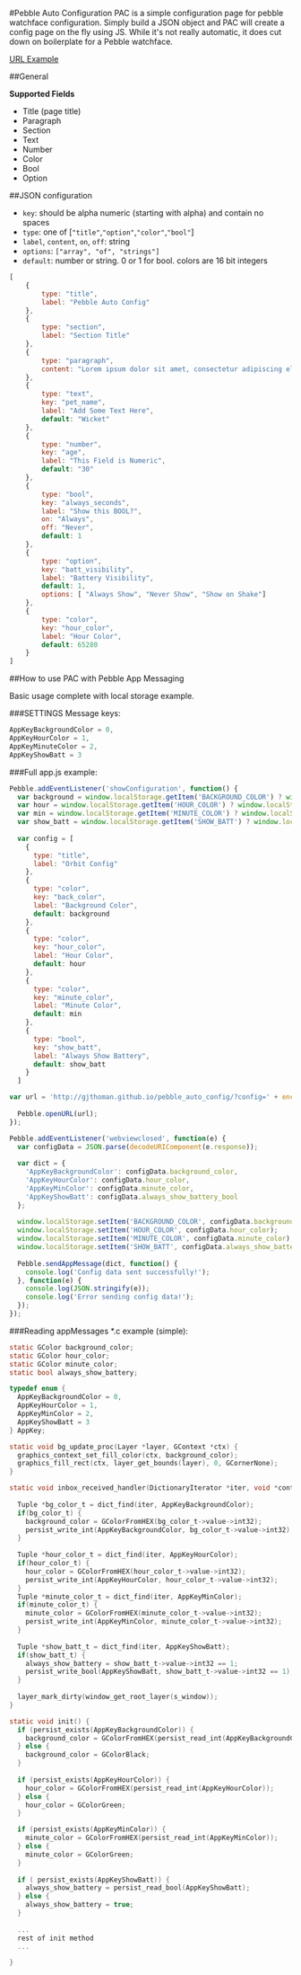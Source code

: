 #Pebble Auto Configuration
PAC is a simple configuration page for pebble watchface configuration. Simply build a JSON object and PAC will create a config page on the fly using JS. While it's not really automatic, it does cut down on boilerplate for a Pebble watchface.

[URL Example](http://gjthoman.github.io/pebble_auto_config/?config=%5B%7B%22type%22%3A%22title%22%2C%22label%22%3A%22Pebble%20Auto%20Config%22%7D%2C%7B%22type%22%3A%22paragraph%22%2C%22content%22%3A%22Lorem%20ipsum%20dolor%20sit%20amet%2C%20consectetur%20adipiscing%20elit.%20Aenean%20non%20nulla%20turpis.%20Fusce%20in%20imperdiet%20odio%2C%20vitae%20pulvinar%20arcu.%20Duis%20varius%20sem%20mi%2C%20sit%20amet%20euismod%20est%20hendrerit%20sagittis.%22%7D%2C%7B%22type%22%3A%22text%22%2C%22key%22%3A%22pet_name%22%2C%22label%22%3A%22Add%20Some%20Text%20Here%22%2C%22default%22%3A%22Wicket%22%7D%2C%7B%22type%22%3A%22number%22%2C%22key%22%3A%22age%22%2C%22label%22%3A%22This%20Field%20is%20Numeric%22%2C%22default%22%3A%2230%22%7D%2C%7B%22type%22%3A%22section%22%2C%22label%22%3A%22Section%20Title%22%7D%2C%7B%22type%22%3A%22bool%22%2C%22key%22%3A%22always_seconds%22%2C%22label%22%3A%22Show%20this%20BOOL%3F%22%2C%22on%22%3A%22Always%22%2C%22off%22%3A%22Never%22%2C%22default%22%3A1%7D%2C%7B%22type%22%3A%22option%22%2C%22key%22%3A%22batt_visibility%22%2C%22label%22%3A%22Battery%20Visibility%22%2C%22default%22%3A1%2C%22options%22%3A%5B%22Always%20Show%22%2C%22Never%20Show%22%2C%22Show%20on%20Shake%22%5D%7D%2C%7B%22type%22%3A%22color%22%2C%22key%22%3A%22hour_color%22%2C%22label%22%3A%22Hour%20Color%22%2C%22default%22%3A65280%7D%5D)

##General

**Supported Fields**

* Title (page title)
* Paragraph
* Section
* Text
* Number
* Color
* Bool
* Option
 
##JSON configuration

* `key`: should be alpha numeric (starting with alpha) and contain no spaces
* `type`: one of [`"title"`,`"option"`,`"color"`,`"bool"`]
* `label`, `content`, `on`, `off`: string
* `options`: `["array", "of", "strings"]`
* `default`: number or string. 0 or 1 for bool. colors are 16 bit integers

```javascript
[	
	{
		type: "title",
		label: "Pebble Auto Config"
	},
	{
		type: "section",
		label: "Section Title"
	},
	{
		type: "paragraph",
		content: "Lorem ipsum dolor sit amet, consectetur adipiscing elit. Aenean non nulla turpis. Fusce in imperdiet odio, vitae pulvinar arcu. Duis varius sem mi, sit amet euismod est hendrerit sagittis."
	},
	{
		type: "text",
		key: "pet_name",
		label: "Add Some Text Here",
		default: "Wicket"
	},
	{
		type: "number",
		key: "age",
		label: "This Field is Numeric",
		default: "30"
	},
	{
		type: "bool",
		key: "always_seconds",
		label: "Show this BOOL?",
		on: "Always",
		off: "Never",
		default: 1
	},
	{
		type: "option",
		key: "batt_visibility",
		label: "Battery Visibility",
		default: 1,
		options: [ "Always Show", "Never Show", "Show on Shake"]
	},
	{
		type: "color",
		key: "hour_color",
		label: "Hour Color",
		default: 65280
	}
]
```

##How to use PAC with Pebble App Messaging

Basic usage complete with local storage example.

###SETTINGS Message keys:

```c
AppKeyBackgroundColor = 0,
AppKeyHourColor = 1,
AppKeyMinuteColor = 2,
AppKeyShowBatt = 3
```

###Full app.js example:

```javascript
Pebble.addEventListener('showConfiguration', function() {
  var background = window.localStorage.getItem('BACKGROUND_COLOR') ? window.localStorage.getItem('BACKGROUND_COLOR') : 0;
  var hour = window.localStorage.getItem('HOUR_COLOR') ? window.localStorage.getItem('HOUR_COLOR') : 65280;
  var min = window.localStorage.getItem('MINUTE_COLOR') ? window.localStorage.getItem('MINUTE_COLOR') : 65280;
  var show_batt = window.localStorage.getItem('SHOW_BATT') ? window.localStorage.getItem('SHOW_BATT') : 1;
  
  var config = [  
    {
      type: "title",
      label: "Orbit Config"
    },
    {
      type: "color",
      key: "back_color",
      label: "Background Color",
      default: background
    },
    {
      type: "color",
      key: "hour_color",
      label: "Hour Color",
      default: hour
    },
    {
      type: "color",
      key: "minute_color",
      label: "Minute Color",
      default: min
    },
    {
      type: "bool",
      key: "show_batt",
      label: "Always Show Battery",
      default: show_batt
    }
  ]

var url = 'http://gjthoman.github.io/pebble_auto_config/?config=' + encodeURIComponent(JSON.stringify(config));
    
  Pebble.openURL(url);
});

Pebble.addEventListener('webviewclosed', function(e) {
  var configData = JSON.parse(decodeURIComponent(e.response));
  
  var dict = {
    'AppKeyBackgroundColor': configData.background_color,
    'AppKeyHourColor': configData.hour_color,
    'AppKeyMinColor': configData.minute_color,
    'AppKeyShowBatt': configData.always_show_battery_bool
  };
  
  window.localStorage.setItem('BACKGROUND_COLOR', configData.background_color);
  window.localStorage.setItem('HOUR_COLOR', configData.hour_color);
  window.localStorage.setItem('MINUTE_COLOR', configData.minute_color);
  window.localStorage.setItem('SHOW_BATT', configData.always_show_battery_bool);
  
  Pebble.sendAppMessage(dict, function() {
    console.log('Config data sent successfully!');
  }, function(e) {
    console.log(JSON.stringify(e));
    console.log('Error sending config data!');
  });
});

```

###Reading appMessages *.c example (simple):

```c
static GColor background_color;
static GColor hour_color;
static GColor minute_color;
static bool always_show_battery;

typedef enum {
  AppKeyBackgroundColor = 0,
  AppKeyHourColor = 1,
  AppKeyMinColor = 2,
  AppKeyShowBatt = 3
} AppKey;

static void bg_update_proc(Layer *layer, GContext *ctx) {
  graphics_context_set_fill_color(ctx, background_color);
  graphics_fill_rect(ctx, layer_get_bounds(layer), 0, GCornerNone);
}

static void inbox_received_handler(DictionaryIterator *iter, void *context) {
  
  Tuple *bg_color_t = dict_find(iter, AppKeyBackgroundColor);
  if(bg_color_t) {
    background_color = GColorFromHEX(bg_color_t->value->int32);
    persist_write_int(AppKeyBackgroundColor, bg_color_t->value->int32);
  }
  
  Tuple *hour_color_t = dict_find(iter, AppKeyHourColor);
  if(hour_color_t) {
    hour_color = GColorFromHEX(hour_color_t->value->int32);
    persist_write_int(AppKeyHourColor, hour_color_t->value->int32);
  }
  Tuple *minute_color_t = dict_find(iter, AppKeyMinColor);
  if(minute_color_t) {
    minute_color = GColorFromHEX(minute_color_t->value->int32);
    persist_write_int(AppKeyMinColor, minute_color_t->value->int32);
  }
  
  Tuple *show_batt_t = dict_find(iter, AppKeyShowBatt);
  if(show_batt_t) {
    always_show_battery = show_batt_t->value->int32 == 1;
    persist_write_bool(AppKeyShowBatt, show_batt_t->value->int32 == 1);
  }
  
  layer_mark_dirty(window_get_root_layer(s_window));
}

static void init() {
  if (persist_exists(AppKeyBackgroundColor)) {
    background_color = GColorFromHEX(persist_read_int(AppKeyBackgroundColor));    
  } else {
    background_color = GColorBlack;
  }
  
  if (persist_exists(AppKeyHourColor)) {
    hour_color = GColorFromHEX(persist_read_int(AppKeyHourColor));
  } else {
    hour_color = GColorGreen;
  }

  if (persist_exists(AppKeyMinColor)) {
    minute_color = GColorFromHEX(persist_read_int(AppKeyMinColor));
  } else {
    minute_color = GColorGreen;
  }
  
  if ( persist_exists(AppKeyShowBatt)) {
    always_show_battery = persist_read_bool(AppKeyShowBatt);
  } else {
    always_show_battery = true;
  }
  
  ...
  rest of init method
  ...

}
```



